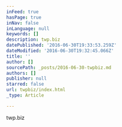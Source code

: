 ```yaml
---
inFeed: true
hasPage: true
inNav: false
inLanguage: null
keywords: []
description: twp.biz
datePublished: '2016-06-30T19:33:53.259Z'
dateModified: '2016-06-30T19:32:45.066Z'
title: ''
author: []
sourcePath: _posts/2016-06-30-twpbiz.md
authors: []
publisher: null
starred: false
url: twpbiz/index.html
_type: Article

---
```

twp.biz